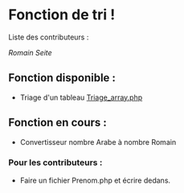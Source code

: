 # Fonction de tri !
Liste des contributeurs :

*Romain Seite*

## Fonction disponible : 
+ Triage d'un tableau [Triage_array.php](triage_array.php "test")

## Fonction en cours : 
+ Convertisseur nombre Arabe à nombre Romain

### Pour les contributeurs : 
+ Faire un fichier Prenom.php et écrire dedans.
